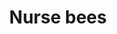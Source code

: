 ---
title: Nurse bees
layout: definition
brief: Young honey bees working to feed and care for uncapped larvae.
see_also: 
  - title: Honey
    file: honey 
---
